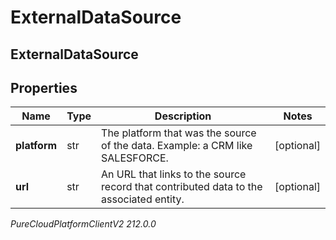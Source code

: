 # ExternalDataSource

## ExternalDataSource

## Properties

|Name | Type | Description | Notes|
|------------ | ------------- | ------------- | -------------|
| **platform** | str | The platform that was the source of the data.  Example: a CRM like SALESFORCE. | [optional] |
| **url** | str | An URL that links to the source record that contributed data to the associated entity. | [optional] |



_PureCloudPlatformClientV2 212.0.0_
